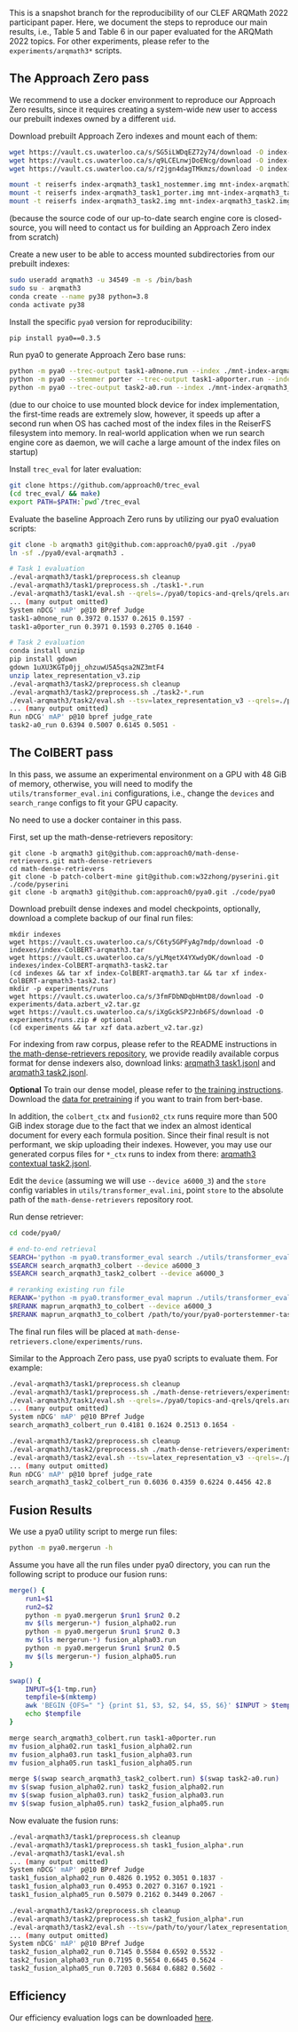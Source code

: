 This is a snapshot branch for the reproducibility of our CLEF ARQMath 2022 participant paper.
Here, we document the steps to reproduce our main results, i.e., Table 5 and Table 6 in our paper evaluated for the ARQMath 2022 topics.
For other experiments, please refer to the `experiments/arqmath3*` scripts.

## The Approach Zero pass
We recommend to use a docker environment to reproduce our Approach Zero results, since it requires creating a system-wide new user to access our prebuilt indexes owned by a different `uid`.

Download prebuilt Approach Zero indexes and mount each of them:
```sh
wget https://vault.cs.uwaterloo.ca/s/SG5iLWDqEZ72y74/download -O index-arqmath3_task1_nostemmer.img
wget https://vault.cs.uwaterloo.ca/s/q9LCELnwjDoENcg/download -O index-arqmath3_task1_porter.img
wget https://vault.cs.uwaterloo.ca/s/r2jgn4dagTMkmzs/download -O index-arqmath3_task2.img

mount -t reiserfs index-arqmath3_task1_nostemmer.img mnt-index-arqmath3_task1_nostemmer.img
mount -t reiserfs index-arqmath3_task1_porter.img mnt-index-arqmath3_task1_porter.img
mount -t reiserfs index-arqmath3_task2.img mnt-index-arqmath3_task2.img
```
(because the source code of our up-to-date search engine core is closed-source,
you will need to contact us for building an Approach Zero index from scratch)

Create a new user to be able to access mounted subdirectories from our prebuilt indexes:
```sh
sudo useradd arqmath3 -u 34549 -m -s /bin/bash
sudo su - arqmath3
conda create --name py38 python=3.8
conda activate py38
```

Install the specific `pya0` version for reproducibility:
```sh
pip install pya0==0.3.5
```

Run pya0 to generate Approach Zero base runs:
```sh
python -m pya0 --trec-output task1-a0none.run --index ./mnt-index-arqmath3_task1_nostemmer.img/ --collection arqmath-2022-task1-manual
python -m pya0 --stemmer porter --trec-output task1-a0porter.run --index ./mnt-index-arqmath3_task1_porter.img/ --collection arqmath-2022-task1-manual
python -m pya0 --trec-output task2-a0.run --index ./mnt-index-arqmath3_task2.img/ --collection arqmath-2022-task2-refined
```
(due to our choice to use mounted block device for index implementation, the first-time reads are extremely slow, however, it speeds up after a second run when OS has cached most of the index files in the ReiserFS filesystem into memory. In real-world application when we run search engine core as daemon, we will cache a large amount of the index files on startup)

Install `trec_eval` for later evaluation:
```sh
git clone https://github.com/approach0/trec_eval
(cd trec_eval/ && make)
export PATH=$PATH:`pwd`/trec_eval
```

Evaluate the baseline Approach Zero runs by utilizing our pya0 evaluation scripts:
```sh
git clone -b arqmath3 git@github.com:approach0/pya0.git ./pya0
ln -sf ./pya0/eval-arqmath3 .

# Task 1 evaluation
./eval-arqmath3/task1/preprocess.sh cleanup
./eval-arqmath3/task1/preprocess.sh ./task1-*.run
./eval-arqmath3/task1/eval.sh --qrels=./pya0/topics-and-qrels/qrels.arqmath-2022-task1-official.txt
... (many output omitted)
System nDCG' mAP' p@10 BPref Judge
task1-a0none_run 0.3972 0.1537 0.2615 0.1597 -
task1-a0porter_run 0.3971 0.1593 0.2705 0.1640 -

# Task 2 evaluation
conda install unzip
pip install gdown
gdown 1uXU3KGTp0jj_ohzuwU5A5qsa2NZ3mtF4
unzip latex_representation_v3.zip
./eval-arqmath3/task2/preprocess.sh cleanup
./eval-arqmath3/task2/preprocess.sh ./task2-*.run
./eval-arqmath3/task2/eval.sh --tsv=latex_representation_v3 --qrels=./pya0/topics-and-qrels/qrels.arqmath-2022-task2-official.v3.txt
... (many output omitted)
Run nDCG' mAP' p@10 bpref judge_rate
task2-a0_run 0.6394 0.5007 0.6145 0.5051 -
```

## The ColBERT pass
In this pass, we assume an experimental environment on a GPU with 48 GiB of memory,
otherwise, you will need to modify the `utils/transformer_eval.ini` configurations,
i.e., change the `devices` and `search_range` configs to fit your GPU capacity.

No need to use a docker container in this pass.

First, set up the math-dense-retrievers repository:
```
git clone -b arqmath3 git@github.com:approach0/math-dense-retrievers.git math-dense-retrievers
cd math-dense-retrievers
git clone -b patch-colbert-mine git@github.com:w32zhong/pyserini.git ./code/pyserini
git clone -b arqmath3 git@github.com:approach0/pya0.git ./code/pya0
```

Download prebuilt dense indexes and model checkpoints, optionally, download a complete backup of our final run files:
```
mkdir indexes
wget https://vault.cs.uwaterloo.ca/s/C6ty5GPFyAg7mdp/download -O indexes/index-ColBERT-arqmath3.tar
wget https://vault.cs.uwaterloo.ca/s/yLMqetX4YXwdyDK/download -O indexes/index-ColBERT-arqmath3-task2.tar
(cd indexes && tar xf index-ColBERT-arqmath3.tar && tar xf index-ColBERT-arqmath3-task2.tar)
mkdir -p experiments/runs
wget https://vault.cs.uwaterloo.ca/s/3fmFDbNDqbHmtD8/download -O experiments/data.azbert_v2.tar.gz
wget https://vault.cs.uwaterloo.ca/s/iXgGckSP2Jnb6FS/download -O experiments/runs.zip # optional
(cd experiments && tar xzf data.azbert_v2.tar.gz)
```

For indexing from raw corpus, please refer to the README instructions in
[the math-dense-retrievers repository](https://github.com/approach0/math-dense-retrievers/tree/arqmath3),
we provide readily available corpus format for dense indexers also, download links:
[arqmath3 task1.jsonl](https://vault.cs.uwaterloo.ca/s/jbroF9gdN6Dkc6E) and
[arqmath3 task2.jsonl](https://vault.cs.uwaterloo.ca/s/EwoX7HqnBsRpfYB).

**Optional** To train our dense model,
please refer to [the training instructions](https://github.com/approach0/math-dense-retrievers/tree/arqmath3#training).
Download the [data for pretraining](https://vault.cs.uwaterloo.ca/s/Ce6aTdC3AsGEXj9) if you want to train from bert-base.

In addition, the `colbert_ctx` and `fusion02_ctx` runs require more than 500 GiB index storage due to the
fact that we index an almost identical document for every each formula position. Since their final result
is not performant, we skip uploading their indexes.
However, you may use our generated corpus files for `*_ctx` runs to index from there:
[arqmath3 contextual task2.jsonl](https://vault.cs.uwaterloo.ca/s/rTYYLYqpbGw8YZX).

Edit the `device` (assuming we will use `--device a6000_3`) and the `store` config variables
in `utils/transformer_eval.ini`, point `store` to the absolute path of the `math-dense-retrievers` repository root.

Run dense retriever:
```sh
cd code/pya0/

# end-to-end retrieval
SEARCH='python -m pya0.transformer_eval search ./utils/transformer_eval.ini'
$SEARCH search_arqmath3_colbert --device a6000_3
$SEARCH search_arqmath3_task2_colbert --device a6000_3

# reranking existing run file
RERANK='python -m pya0.transformer_eval maprun ./utils/transformer_eval.ini'
$RERANK maprun_arqmath3_to_colbert --device a6000_3
$RERANK maprun_arqmath3_to_colbert /path/to/your/pya0-porterstemmer-task1.run --device a6000_3
```

The final run files will be placed at `math-dense-retrievers.clone/experiments/runs`.

Similar to the Approach Zero pass, use pya0 scripts to evaluate them. For example:
```sh
./eval-arqmath3/task1/preprocess.sh cleanup
./eval-arqmath3/task1/preprocess.sh ./math-dense-retrievers/experiments/runs/search_arqmath3_colbert.run
./eval-arqmath3/task1/eval.sh --qrels=./pya0/topics-and-qrels/qrels.arqmath-2022-task1-official.txt
... (many output omitted)
System nDCG' mAP' p@10 BPref Judge
search_arqmath3_colbert_run 0.4181 0.1624 0.2513 0.1654 -

./eval-arqmath3/task2/preprocess.sh cleanup
./eval-arqmath3/task2/preprocess.sh ./math-dense-retrievers/experiments/runs/search_arqmath3_task2_colbert.run
./eval-arqmath3/task2/eval.sh --tsv=latex_representation_v3 --qrels=./pya0/topics-and-qrels/qrels.arqmath-2022-task2-official.v3.txt
... (many output omitted)
Run nDCG' mAP' p@10 bpref judge_rate
search_arqmath3_task2_colbert_run 0.6036 0.4359 0.6224 0.4456 42.8
```

## Fusion Results
We use a pya0 utility script to merge run files:
```sh
python -m pya0.mergerun -h
```

Assume you have all the run files under pya0 directory,
you can run the following script to produce our fusion runs:
```sh
merge() {
    run1=$1
    run2=$2
    python -m pya0.mergerun $run1 $run2 0.2
    mv $(ls mergerun-*) fusion_alpha02.run
    python -m pya0.mergerun $run1 $run2 0.3
    mv $(ls mergerun-*) fusion_alpha03.run
    python -m pya0.mergerun $run1 $run2 0.5
    mv $(ls mergerun-*) fusion_alpha05.run
}

swap() {
    INPUT=${1-tmp.run}
    tempfile=$(mktemp)
    awk 'BEGIN {OFS=" "} {print $1, $3, $2, $4, $5, $6}' $INPUT > $tempfile
    echo $tempfile
}

merge search_arqmath3_colbert.run task1-a0porter.run
mv fusion_alpha02.run task1_fusion_alpha02.run
mv fusion_alpha03.run task1_fusion_alpha03.run
mv fusion_alpha05.run task1_fusion_alpha05.run

merge $(swap search_arqmath3_task2_colbert.run) $(swap task2-a0.run)
mv $(swap fusion_alpha02.run) task2_fusion_alpha02.run
mv $(swap fusion_alpha03.run) task2_fusion_alpha03.run
mv $(swap fusion_alpha05.run) task2_fusion_alpha05.run
```

Now evaluate the fusion runs:
```sh
./eval-arqmath3/task1/preprocess.sh cleanup
./eval-arqmath3/task1/preprocess.sh task1_fusion_alpha*.run
./eval-arqmath3/task1/eval.sh
... (many output omitted)
System nDCG' mAP' p@10 BPref Judge
task1_fusion_alpha02_run 0.4826 0.1952 0.3051 0.1837 -
task1_fusion_alpha03_run 0.4953 0.2027 0.3167 0.1921 -
task1_fusion_alpha05_run 0.5079 0.2162 0.3449 0.2067 -

./eval-arqmath3/task2/preprocess.sh cleanup
./eval-arqmath3/task2/preprocess.sh task2_fusion_alpha*.run
./eval-arqmath3/task2/eval.sh --tsv=/path/to/your/latex_representation_v3
... (many output omitted)
System nDCG' mAP' p@10 BPref Judge
task2_fusion_alpha02_run 0.7145 0.5584 0.6592 0.5532 -
task2_fusion_alpha03_run 0.7195 0.5654 0.6645 0.5624 -
task2_fusion_alpha05_run 0.7203 0.5684 0.6882 0.5602 -
```

## Efficiency
Our efficiency evaluation logs can be downloaded [here](https://vault.cs.uwaterloo.ca/s/4E826NiffTPxdxq).
